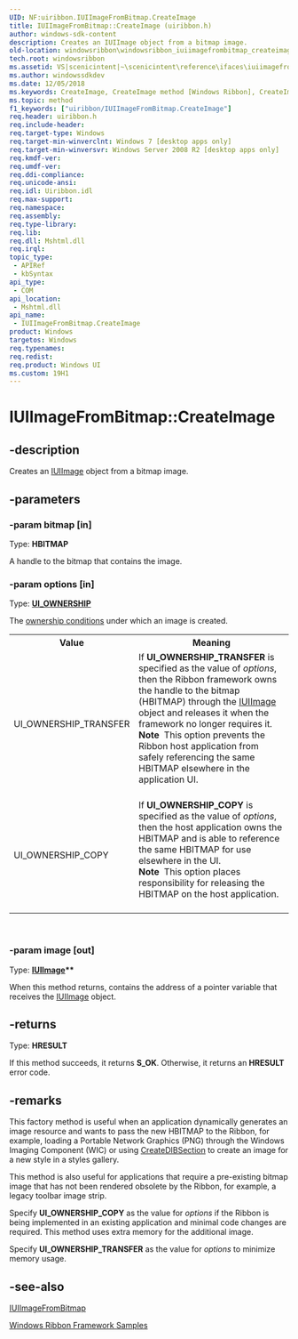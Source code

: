 ```yaml
---
UID: NF:uiribbon.IUIImageFromBitmap.CreateImage
title: IUIImageFromBitmap::CreateImage (uiribbon.h)
author: windows-sdk-content
description: Creates an IUIImage object from a bitmap image.
old-location: windowsribbon\windowsribbon_iuiimagefrombitmap_createimage.htm
tech.root: windowsribbon
ms.assetid: VS|scenicintent|~\scenicintent\reference\ifaces\iuiimagefrombitmap\createimage.htm
ms.author: windowssdkdev
ms.date: 12/05/2018
ms.keywords: CreateImage, CreateImage method [Windows Ribbon], CreateImage method [Windows Ribbon],IUIImageFromBitmap interface, IUIImageFromBitmap interface [Windows Ribbon],CreateImage method, IUIImageFromBitmap.CreateImage, IUIImageFromBitmap::CreateImage, scenicintent_IUIImageFromBitmap_CreateImage, uiribbon/IUIImageFromBitmap::CreateImage, windowsribbon.windowsribbon_iuiimagefrombitmap_createimage
ms.topic: method
f1_keywords: ["uiribbon/IUIImageFromBitmap.CreateImage"]
req.header: uiribbon.h
req.include-header: 
req.target-type: Windows
req.target-min-winverclnt: Windows 7 [desktop apps only]
req.target-min-winversvr: Windows Server 2008 R2 [desktop apps only]
req.kmdf-ver: 
req.umdf-ver: 
req.ddi-compliance: 
req.unicode-ansi: 
req.idl: Uiribbon.idl
req.max-support: 
req.namespace: 
req.assembly: 
req.type-library: 
req.lib: 
req.dll: Mshtml.dll
req.irql: 
topic_type:
 - APIRef
 - kbSyntax
api_type:
 - COM
api_location:
 - Mshtml.dll
api_name:
 - IUIImageFromBitmap.CreateImage
product: Windows
targetos: Windows
req.typenames: 
req.redist: 
req.product: Windows UI
ms.custom: 19H1
---
```


# IUIImageFromBitmap::CreateImage


## -description


Creates an <a href="https://docs.microsoft.com/windows/desktop/api/uiribbon/nn-uiribbon-iuiimage">IUIImage</a> object from a bitmap image.


## -parameters




### -param bitmap [in]

Type: <b>HBITMAP</b>

A handle to the bitmap that contains the image.
				


### -param options [in]

Type: <b><a href="https://docs.microsoft.com/windows/desktop/api/uiribbon/ne-uiribbon-ui_ownership">UI_OWNERSHIP</a></b>

The <a href="https://docs.microsoft.com/windows/desktop/api/uiribbon/ne-uiribbon-ui_ownership">ownership conditions</a> under which 
					an image is created.
					

<table class="clsStd">
<tr>
<th>Value</th>
<th>Meaning</th>
</tr>
<tr>
<td>UI_OWNERSHIP_TRANSFER</td>
<td>If <b>UI_OWNERSHIP_TRANSFER</b> is specified as the value of 
				<i>options</i>, then the Ribbon framework owns 
					the handle to the bitmap (HBITMAP) through the <a href="https://docs.microsoft.com/windows/desktop/api/uiribbon/nn-uiribbon-iuiimage">IUIImage</a> object and 
					releases it when the framework no longer requires it.
				<div class="alert"><b>Note</b>  This option prevents the Ribbon host application from safely referencing the same HBITMAP 
					elsewhere in the application UI.
				</div>
<div> </div>
</td>
</tr>
<tr>
<td>UI_OWNERSHIP_COPY</td>
<td>If <b>UI_OWNERSHIP_COPY</b> is specified as the value of 
				<i>options</i>, then the host application owns the 
					HBITMAP and is able to reference the same HBITMAP for use elsewhere in the 
					UI.
				<div class="alert"><b>Note</b>  This option places responsibility for releasing the HBITMAP on the 
					host application.
				</div>
<div> </div>
</td>
</tr>
</table>
 


### -param image [out]

Type: <b><a href="https://docs.microsoft.com/windows/desktop/api/uiribbon/nn-uiribbon-iuiimage">IUIImage</a>**</b>

When this method returns, contains the address of a pointer variable that receives the <a href="https://docs.microsoft.com/windows/desktop/api/uiribbon/nn-uiribbon-iuiimage">IUIImage</a> object. 
				


## -returns



Type: <b>HRESULT</b>

If this method succeeds, it returns <b xmlns:loc="http://microsoft.com/wdcml/l10n">S_OK</b>. Otherwise, it returns an <b xmlns:loc="http://microsoft.com/wdcml/l10n">HRESULT</b> error code.




## -remarks



This factory method is useful when an application dynamically generates an image 
				 resource and wants to pass the new HBITMAP to the Ribbon, 
				 for example, loading a Portable Network Graphics (PNG) through the Windows Imaging Component (WIC) or using 
				 <a href="http://go.microsoft.com/fwlink/p/?linkid=133010">CreateDIBSection</a> to create an image for a new style 
				 in a styles gallery.
			

This method is also useful for applications that require a 
				pre-existing bitmap image that has not been rendered obsolete by the Ribbon, 
				for example, a legacy toolbar image strip.
			

Specify <b>UI_OWNERSHIP_COPY</b> as the value for <i>options</i> if the Ribbon is being implemented in an 
				existing application and minimal code changes are required. This method uses extra memory 
				for the additional image.
			

Specify <b>UI_OWNERSHIP_TRANSFER</b> as the value for <i>options</i> to minimize memory usage.
			




## -see-also




<a href="https://docs.microsoft.com/windows/desktop/api/uiribbon/nn-uiribbon-iuiimagefrombitmap">IUIImageFromBitmap</a>



<a href="https://docs.microsoft.com/windows/desktop/windowsribbon/windowsribbon-samples-entry">Windows Ribbon Framework Samples</a>
 

 

